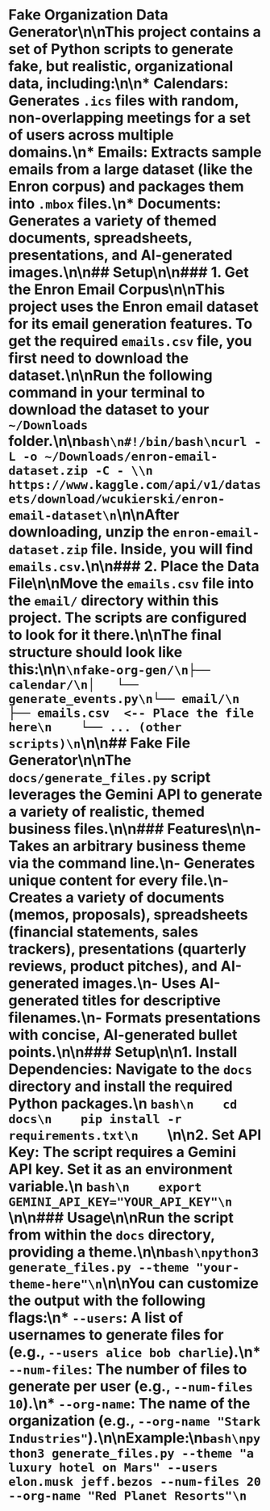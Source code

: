 # Fake Organization Data Generator\n\nThis project contains a set of Python scripts to generate fake, but realistic, organizational data, including:\n\n*   **Calendars:** Generates `.ics` files with random, non-overlapping meetings for a set of users across multiple domains.\n*   **Emails:** Extracts sample emails from a large dataset (like the Enron corpus) and packages them into `.mbox` files.\n*   **Documents:** Generates a variety of themed documents, spreadsheets, presentations, and AI-generated images.\n\n## Setup\n\n### 1. Get the Enron Email Corpus\n\nThis project uses the Enron email dataset for its email generation features. To get the required `emails.csv` file, you first need to download the dataset.\n\nRun the following command in your terminal to download the dataset to your `~/Downloads` folder.\n\n```bash\n#!/bin/bash\ncurl -L -o ~/Downloads/enron-email-dataset.zip -C - \\n  https://www.kaggle.com/api/v1/datasets/download/wcukierski/enron-email-dataset\n```\n\nAfter downloading, unzip the `enron-email-dataset.zip` file. Inside, you will find `emails.csv`.\n\n### 2. Place the Data File\n\nMove the `emails.csv` file into the `email/` directory within this project. The scripts are configured to look for it there.\n\nThe final structure should look like this:\n\n```\nfake-org-gen/\n├── calendar/\n│   └── generate_events.py\n└── email/\n    ├── emails.csv  <-- Place the file here\n    └── ... (other scripts)\n```\n\n## Fake File Generator\n\nThe `docs/generate_files.py` script leverages the Gemini API to generate a variety of realistic, themed business files.\n\n### Features\n\n- Takes an arbitrary business theme via the command line.\n- Generates unique content for every file.\n- Creates a variety of documents (memos, proposals), spreadsheets (financial statements, sales trackers), presentations (quarterly reviews, product pitches), and AI-generated images.\n- Uses AI-generated titles for descriptive filenames.\n- Formats presentations with concise, AI-generated bullet points.\n\n### Setup\n\n1.  **Install Dependencies:** Navigate to the `docs` directory and install the required Python packages.\n    ```bash\n    cd docs\n    pip install -r requirements.txt\n    ```\n\n2.  **Set API Key:** The script requires a Gemini API key. Set it as an environment variable.\n    ```bash\n    export GEMINI_API_KEY="YOUR_API_KEY"\n    ```\n\n### Usage\n\nRun the script from within the `docs` directory, providing a theme.\n\n```bash\npython3 generate_files.py --theme "your-theme-here"\n```\n\nYou can customize the output with the following flags:\n*   `--users`: A list of usernames to generate files for (e.g., `--users alice bob charlie`).\n*   `--num-files`: The number of files to generate per user (e.g., `--num-files 10`).\n*   `--org-name`: The name of the organization (e.g., `--org-name "Stark Industries"`).\n\n**Example:**\n```bash\npython3 generate_files.py --theme "a luxury hotel on Mars" --users elon.musk jeff.bezos --num-files 20 --org-name "Red Planet Resorts"\n```
